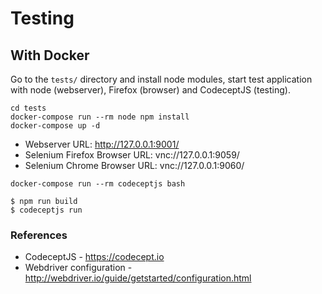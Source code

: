 # Testing

## With Docker

Go to the `tests/` directory and install node modules, start test application with node (webserver), Firefox (browser) and CodeceptJS (testing).

```
cd tests
docker-compose run --rm node npm install
docker-compose up -d
```

- Webserver URL: http://127.0.0.1:9001/
- Selenium Firefox Browser URL: vnc://127.0.0.1:9059/
- Selenium Chrome Browser URL: vnc://127.0.0.1:9060/

```
docker-compose run --rm codeceptjs bash

$ npm run build
$ codeceptjs run
```


### References

- CodeceptJS - https://codecept.io
- Webdriver configuration - http://webdriver.io/guide/getstarted/configuration.html